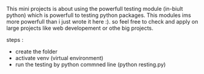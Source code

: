 This mini projects is about using the powerfull testing module (in-biult python) which is powerfull to testing python packages. 
This modules ims more powerfull than i just wrote it here :). so feel free to check and apply on large projects like web developement or othe big projects.

steps :
  * create the folder
  * activate venv (virtual environment)
  * run the testing by python commned line (python resting.py)
    
